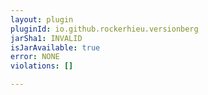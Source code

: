 ```yaml
---
layout: plugin
pluginId: io.github.rockerhieu.versionberg
jarSha1: INVALID
isJarAvailable: true
error: NONE
violations: []

---
```

